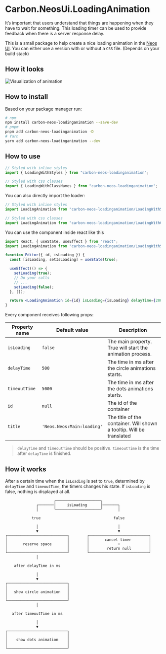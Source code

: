 # Carbon.NeosUi.LoadingAnimation

It’s important that users understand that things are happening when they have to wait for something. This loading timer
can be used to provide feedback when there is a server response delay.

This is a small package to help create a nice loading animation in the [Neos UI](http://github.com/neos/neos-ui).
You can either use a version with or without a `CSS` file. (Depends on your build stack)

## How it looks

![Visualization of animation](https://github.com/user-attachments/assets/afecd1bf-d1de-4cb7-a1c7-813bd1ea2a5b)

## How to install

Based on your package manager run:

```bash
# npm
npm install carbon-neos-loadinganimation --save-dev
# pnpm
pnpm add carbon-neos-loadinganimation -D
# Yarn
yarn add carbon-neos-loadinganimation --dev
```

## How to use

```js
// Styled with inline styles
import { LoadingWithStyles } from "carbon-neos-loadinganimation";

// Styled with css classes
import { LoadingWithClassNames } from "carbon-neos-loadinganimation";
```

You can also directly import the loader:

```js
// Styled with inline styles
import LoadingAnimation from "carbon-neos-loadinganimation/LoadingWithStyles";

// Styled with css classes
import LoadingAnimation from "carbon-neos-loadinganimation/LoadingWithClassNames";
```

You can use the component inside react like this

```jsx
import React, { useState, useEffect } from "react";
import LoadingAnimation from "carbon-neos-loadinganimation/LoadingWithStyles";

function Editor({ id, isLoading }) {
  const [isLoading, setIsLoading] = useState(true);

  useEffect(() => {
    setLoading(true);
    // Do your calls
    // ...
    setLoading(false);
  }, []);

  return <LoadingAnimation id={id} isLoading={isLoading} delayTime={2000} timeoutTime={7000} heightMultiplier={2} />;
}
```

Every component receives following props:

| Property name | Default value              | Description                                                          |
| ------------- | -------------------------- | -------------------------------------------------------------------- |
| `isLoading`   | `false`                    | The main property. True will start the animation process.            |
| `delayTime`   | `500`                      | The time in ms after the circle animations starts.                   |
| `timeoutTime` | `5000`                     | The time in ms after the dots animations starts.                     |
| `id`          | `null`                     | The id of the container                                              |
| `title`       | `'Neos.Neos:Main:loading'` | The title of the container. Will shown a tooltip. Will be translated |

> `delayTime` and `timeoutTime` should be positive. `timeoutTime` is the time after `delayTime` is finished.

## How it works

After a certain time when the `isLoading` is set to `true`, determined by `delayTime` and `timeoutTime`, the timers
changes his state. If `isLoading` is false, nothing is displayed at all.

```
                      ┌────────────────────┐
              ┌───────│     isLoading      │───────┐
              │       └────────────────────┘       │

            true                                 false

              │                                    │
              ▼                                    ▼
┌───────────────────────────┐        ┌───────────────────────────┐
│                           │        │       cancel timer        │
│       reserve space       │        │             +             │
│                           │        │        return null        │
└───────────────────────────┘        └───────────────────────────┘
              │

    after delayTime in ms

              │
              ▼
┌───────────────────────────┐
│                           │
│   show circle animation   │
│                           │
└───────────────────────────┘
              │

   after timeoutTime in ms

              │
              ▼
┌───────────────────────────┐
│                           │
│    show dots animation    │
│                           │
└───────────────────────────┘
```
